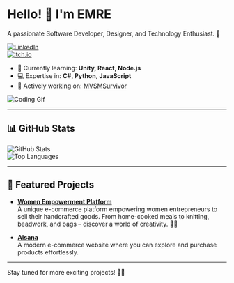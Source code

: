 # Hello! 👋 I'm EMRE  
A passionate Software Developer, Designer, and Technology Enthusiast. 🚀  

[![LinkedIn](https://img.shields.io/badge/LinkedIn-blue?style=flat&logo=linkedin)](https://www.linkedin.com/in/Emreceliik)  
[![itch.io](https://img.shields.io/badge/My_Portfolio-gray?style=flat&logo=google-chrome)](https://emreceliik.itch.io)  

- 🌱 Currently learning: **Unity, React, Node.js**  
- 💻 Expertise in: **C#, Python, JavaScript**  
- 🔭 Actively working on: [MVSMSurvivor](https://github.com/insanitygamestd/mvsmsurvivorr)  

![Coding Gif]([https://media.giphy.com/media/LmNwrBhejkK9EFP504/giphy.gif](https://i.giphy.com/media/v1.Y2lkPTc5MGI3NjExcWl5c3d6d3drNnUzcjlzYXFhdmt6cW0yY2h4aG1qeXR5aTV2d3FuMiZlcD12MV9pbnRlcm5hbF9naWZfYnlfaWQmY3Q9Zw/Ws6T5PN7wHv3cY8xy8/giphy.gif))  

---

## 📊 GitHub Stats  
![GitHub Stats](https://github-readme-stats.vercel.app/api?username=Emreceliik&show_icons=true&theme=radical)  
![Top Languages](https://github-readme-stats.vercel.app/api/top-langs/?username=Emreceliik&layout=compact&theme=radical)  

---

## 🌟 Featured Projects  

- **[Women Empowerment Platform](https://github.com/Emreceliik/HanimEliWeb)**  
  A unique e-commerce platform empowering women entrepreneurs to sell their handcrafted goods. From home-cooked meals to knitting, beadwork, and bags – discover a world of creativity. 💪💖  

- **[Alsana](https://github.com/Emreceliik/Alsana)**  
  A modern e-commerce website where you can explore and purchase products effortlessly.  

---

Stay tuned for more exciting projects! 🌟✨  
